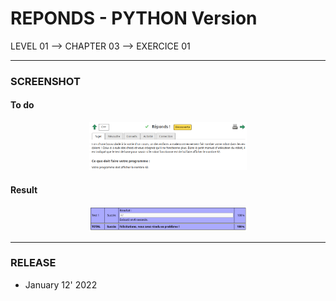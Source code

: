 # REPONDS - PYTHON Version
LEVEL 01 --> CHAPTER 03 --> EXERCICE 01

---
### **SCREENSHOT**

#### To do
<div align="center">
    <img
        src="https://github.com/Ayckinn/PYTHON/blob/main/FRANCE-IOI/LEVEL_01/Chapter_03/01_reponds/todo.png"
        alt="DEMO"
        style="width:50%">
</div>

#### Result
<div align="center">
    <img
        src="https://github.com/Ayckinn/PYTHON/blob/main/FRANCE-IOI/LEVEL_01/Chapter_03/01_reponds/result.png"
        alt="DEMO"
        style="width:50%">
</div>

---
### **RELEASE**

- January 12' 2022